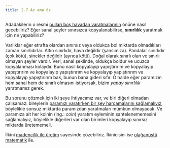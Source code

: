 ```yaml
---
title: 2.7 Az ama öz
---
```


Adadakilerin o resmi [pulları boş havadan
yaratmalarının](2.06_how_much_money.md) önüne nasıl gecebiliriz?  Eğer
sanal şeyler sınırsızca kopyalanabilirse, **sınırlılık** yaratmak için
ne yapabiliriz?

Varlıklar eğer etrafta olardan sınırsız veya oldukca bol miktarda
olmadıkları zaman sınırlıdırlar.  Altın sınırlıdır, hava değildir
(şansımıza).  Pandalar sınırlıdır (çok kötü), sinekler değildir
(ayrıca kötü).  Doğal olarak sınırlı olan ve sınırlı olmayan şeyler
vardır.  Veri, sanal şeklinde, oldukça boldur ve ucuzca kopyalanması
kolaydır.  Bunu nasıl kopyalayıp yapıştırırım ve kopyalayıp
yapıştırırım ve kopyalayıp yapıştırırım ve kopyalayıp yapıştırırım ve
kopyalayıp yapıştırırım bak, bunun bana gideri sıfır.  O halde eğer
paramızın hem sanal hem de sınırlı olmasını istiyorsak, bizim *yapay
sınırlılık* yaratmamız gerek.

Bu sorunu çözmek için iki şeye ihtiyacımız var, ve biri diğeri olmadan
çalışamaz: bireylerin [paramızı yaratırken bir şey harcamalarını
sağlamalıyız](2.08_proof.md), böylelikle sonsuz miktarda paramızdan
yaratmaları mümkün olmayacak.  Ve paramıza ait her koinin (ing.:
_coin_) yaratım eyleminin sahtelenememesini sağlamalıyız, böylelikle
diğerleri var olan birimleri kopyalayıp sınırsız miktarda üretememeli.

İlkini [madencilik ile üretim](2.09_miners.md) sayesinde çözebiliriz.
İkinicisini ise [olağanüstü matematik](2.12_hashes.md) ile.


